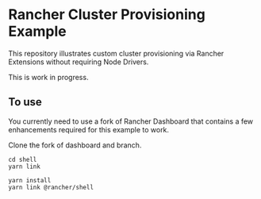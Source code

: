 # Rancher Cluster Provisioning Example

This repository illustrates custom cluster provisioning via Rancher Extensions without requiring
Node Drivers.

This is work in progress.

## To use

You currently need to use a fork of Rancher Dashboard that contains a few enhancements required for this
example to work.

Clone the fork of dashboard and branch.

```
cd shell
yarn link
```

```
yarn install
yarn link @rancher/shell
```

